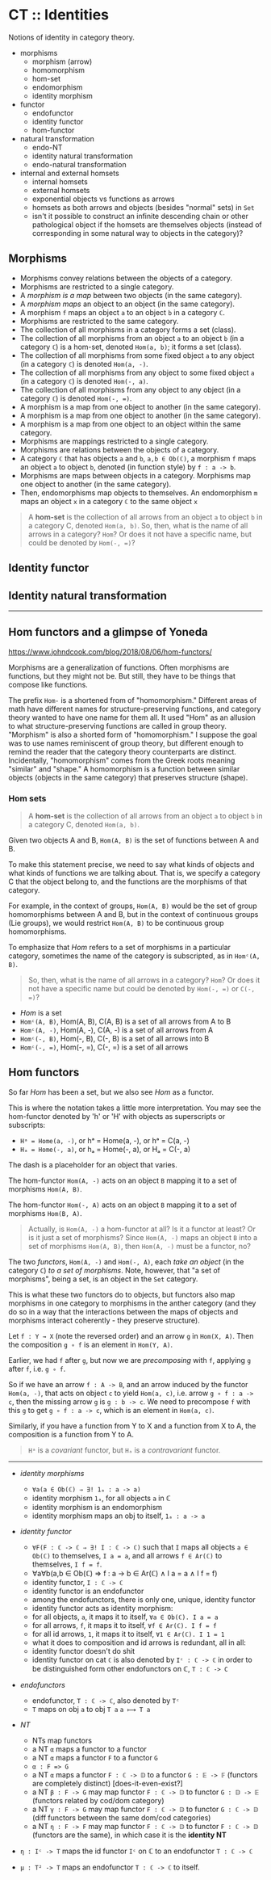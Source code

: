 # CT :: Identities

Notions of identity in category theory.

- morphisms
  - morphism (arrow)
  - homomorphism
  - hom-set
  - endomorphism
  - identity morphism
- functor
  - endofunctor
  - identity functor
  - hom-functor
- natural transformation
  - endo-NT
  - identity natural transformation
  - endo-natural transformation
- internal and external homsets
  - internal homsets
  - external homsets
  - exponential objects vs functions as arrows
  - homsets as both arrows and objects (besides "normal" sets) in `Set`
  - isn't it possible to construct an infinite descending chain or other pathological object if the homsets are themselves objects (instead of corresponding in some natural way to objects in the category)?



## Morphisms

- Morphisms convey relations between the objects of a category.
- Morphisms are restricted to a single category.
- A *morphism is a map* between two objects (in the same category).
- A *morphism maps* an object to an object (in the same category).
- A morphism `f` maps an object `a` to an object `b` in a category `ℂ`.
- Morphisms are restricted to the same category.
- The collection of all morphisms in a category forms a set (class).
- The collection of all morphisms from an object `a` to an object `b` (in a category `ℂ`) is a hom-set, denoted `Hom(a, b)`; it forms a set (class).
- The collection of all morphisms from some fixed object `a` to any object (in a category `ℂ`) is denoted `Hom(a, -)`.
- The collection of all morphisms from any object to some fixed object `a` (in a category `ℂ`) is denoted `Hom(-, a)`.
- The collection of all morphisms from any object to any object (in a category `ℂ`) is denoted `Hom(-, =)`.
- A morphism is a map from one object to another (in the same category).
- A morphism is a map from one object to another (in the same category).
- A morphism is a map from one object to an object within the same category.
- Morphisms are mappings restricted to a single category.
- Morphisms are relations between the objects of a category. 
- A category `ℂ` that has objects `a` and `b`, `a,b ∈ Ob(ℂ)`, a morphism `f` maps an object `a` to object `b`, denoted (in function style) by `f : a -> b`.
- Morphisms are maps between objects in a category. Morphisms map one object to another (in the same category).
- Then, endomorphisms map objects to themselves. An endomorphism `m` maps an object `x` in a category `ℂ` to the same object `x`

>A **hom-set** is the collection of all arrows from an object `a` to object `b` in a category C, denoted `Hom(a, b)`.
So, then, what is the name of all arrows in a category? `Hom`? Or does it not have a specific name, but could be denoted by `Hom(-, =)`?



## Identity functor


## Identity natural transformation



---

## Hom functors and a glimpse of Yoneda
https://www.johndcook.com/blog/2018/08/06/hom-functors/

Morphisms are a generalization of functions. Often morphisms are functions, but they might not be. But still, they have to be things that compose like functions.

The prefix `Hom-` is a shortened from of "homomorphism." Different areas of math have different names for structure-preserving functions, and category theory wanted to have one name for them all. It used "Hom" as an allusion to what structure-preserving functions are called in group theory. "Morphism" is also a shorted form of "homomorphism." I suppose the goal was to use names reminiscent of group theory, but different enough to remind the reader that the category theory counterparts are distinct. Incidentally, "homomorphism" comes from the Greek roots meaning "similar" and "shape." A homomorphism is a function between similar objects (objects in the same category) that preserves structure (shape).

### Hom sets

>A **hom-set** is the collection of all arrows from an object `a` to object `b` in a category C, denoted `Hom(a, b)`.

Given two objects A and B, `Hom(A, B)` is the set of functions between A and B.

To make this statement precise, we need to say what kinds of objects and what kinds of functions we are talking about. That is, we specify a category C that the object belong to, and the functions are the morphisms of that category.

For example, in the context of groups, `Hom(A, B)` would be the set of group homomorphisms between A and B, but in the context of continuous groups (Lie groups), we would restrict `Hom(A, B)` to be continuous group homomorphisms.

To emphasize that *Hom* refers to a set of morphisms in a particular category, sometimes the name of the category is subscripted, as in `Homᶜ(A, B)`.

>So, then, what is the name of all arrows in a category? `Hom`? Or does it not have a specific name but could be denoted by `Hom(-, =)` or `C(-, =)`?

- *Hom* is a set
- `Homᶜ(A, B)`, Hom(A, B), C(A, B) is a set of all arrows from A to B
- `Homᶜ(A, -)`, Hom(A, -), C(A, -) is a set of all arrows from A
- `Homᶜ(-, B)`, Hom(-, B), C(-, B) is a set of all arrows into B
- `Homᶜ(-, =)`, Hom(-, =), C(-, =) is a set of all arrows


## Hom functors

So far *Hom* has been a set, but we also see *Hom* as a functor.

This is where the notation takes a little more interpretation. You may see the hom-functor denoted by 'h' or 'H' with objects as superscripts or subscripts:
- `Hᵃ = Home(a, -)`, or hᵃ = Home(a, -), or hᵃ = C(a, -)
- `Hₐ = Home(-, a)`, or hₐ = Home(-, a), or Hₐ = C(-, a)

The dash is a placeholder for an object that varies.

The hom-functor `Hom(A, -)` acts on an object `B` mapping it to a set of morphisms `Hom(A, B)`.

The hom-functor `Hom(-, A)` acts on an object `B` mapping it to a set of morphisms `Hom(B, A)`.

>Actually, is `Hom(A, -)` a hom-functor at all? Is it a functor at least? Or is it just a set of morphisms?
Since `Hom(A, -)` maps an object `B` into a set of morphisms `Hom(A, B)`, then `Hom(A, -)` must be a functor, no?

The two *functors*, `Hom(A, -)` and `Hom(-, A)`, each *take an object* (in the category `C`) *to a set of morphisms*. Note, however, that "a set of morphisms", being a set, is an object in the `Set` category.

This is what these two functors do to objects, but functors also map morphisms in one category to morphisms in the anther category (and they do so in a way that the interactions between the maps of objects and morphisms interact coherently - they preserve structure).

Let `f : Y → X` (note the reversed order) and an arrow `g` in `Hom(X, A)`. Then the composition `g ∘ f` is an element in `Hom(Y, A)`.

Earlier, we had `f` after `g`, but now we are *precomposing* with `f`, applying `g` after `f`, i.e. `g ∘ f`.

So if we have an arrow `f : A -> B`, and an arrow induced by the functor `Hom(a, -)`, that acts on object `c` to yield `Hom(a, c)`, i.e. arrow `g ∘ f : a -> c`, then the missing arrow `g` is `g : b -> c`. We need to precompose `f` with this `g` to get `g ∘ f : a -> c`, which is an element in `Hom(a, c)`.


Similarly, if you have a function from Y to X and a function from X to A, the composition is a function from Y to A.

>`Hᵃ` is a *covariant* functor, but `Hₐ` is a *contravariant* functor.


---

- *identity morphisms*
  - `∀a(a ∈ Ob(ℂ) ⇒ ∃! 1ₐ : a -> a)`
  - identity morphism `1ₐ`, for all objects `a` in ℂ
  - identity morphism is an endomorphism
  - identity morphism maps an obj to itself, `1ₐ : a -> a`
- *identity functor*
  - `∀F(F : ℂ -> ℂ ⇒ ∃! I : ℂ -> ℂ)` such that `I` maps all objects `a ∈ Ob(ℂ)` to themselves, `I a = a`, and all arrows `f ∈ Ar(ℂ)` to themselves, `I f = f`.
  - ∀a∀b(a,b ∈ Ob(ℂ) ⇒ f : a -> b ∈ Ar(ℂ) ∧ I a = a ∧ I f = f)
  - identity functor, `I : ℂ -> ℂ`
  - identity functor is an endofunctor
  - among the endofunctors, there is only one, unique, identity functor
  - identity functor acts as identity morphism:
  - for all objects,   `a`, it maps it to itself, `∀a ∈ Ob(ℂ). I a = a`
  - for all arrows,    `f`, it maps it to itself, `∀f ∈ Ar(ℂ). I f = f`
  - for all id arrows, `1`, it maps it to itself, `∀1 ∈ Ar(ℂ). I 1 = 1`
  - what it does to composition and id arrows is redundant, all in all:
  - identity functor doesn't do shit
  - identity functor on cat `ℂ` is also denoted by `Iᶜ : ℂ -> ℂ` in order to 
    be distinguished form other endofunctors on ℂ, `T : ℂ -> C`
- *endofunctors*
  - endofunctor, `T : ℂ -> ℂ`, also denoted by `Tᶜ`
  - `T` maps on obj `a` to obj `T a`
    `a ⟼ T a`
- *NT*
  - NTs map functors
  - a NT `α` maps a functor to a functor
  - a NT `α` maps a functor `F` to a functor `G`
  - `α : F => G`
  - a NT `α` maps a functor `F : ℂ -> 𝔻` to a functor `G : 𝔼 -> 𝔽`
    (functors are completely distinct) [does-it-even-exist?]
  - a NT `β : F -> G` may map functor `F : ℂ -> 𝔻` to functor `G : 𝔻 -> 𝔼`
    (functors related by cod/dom category)
  - a NT `γ : F -> G` may map functor `F : ℂ -> 𝔻` to functor `G : ℂ -> 𝔻`
    (diff functors between the same dom/cod categories)
  - a NT `η : F -> F` may map functor `F : ℂ -> 𝔻` to functor `F : ℂ -> 𝔻`
    (functors are the same), in which case it is the **identity NT**


- `η : Iᶜ -> T` maps the id functor `Iᶜ` on ℂ to an endofunctor `T : ℂ -> ℂ`
- `μ : T² -> T` maps an endofunctor `T : ℂ -> ℂ` to itself.
